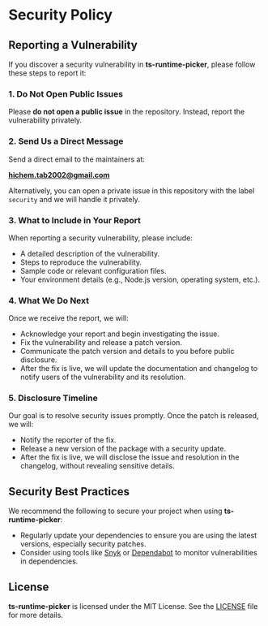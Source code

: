 # Security Policy

## Reporting a Vulnerability

If you discover a security vulnerability in **ts-runtime-picker**, please follow these steps to report it:

### 1. **Do Not Open Public Issues**
Please **do not open a public issue** in the repository. Instead, report the vulnerability privately.

### 2. **Send Us a Direct Message**
Send a direct email to the maintainers at:

**hichem.tab2002@gmail.com**

Alternatively, you can open a private issue in this repository with the label `security` and we will handle it privately.

### 3. **What to Include in Your Report**
When reporting a security vulnerability, please include:

- A detailed description of the vulnerability.
- Steps to reproduce the vulnerability.
- Sample code or relevant configuration files.
- Your environment details (e.g., Node.js version, operating system, etc.).

### 4. **What We Do Next**
Once we receive the report, we will:

- Acknowledge your report and begin investigating the issue.
- Fix the vulnerability and release a patch version.
- Communicate the patch version and details to you before public disclosure.
- After the fix is live, we will update the documentation and changelog to notify users of the vulnerability and its resolution.

### 5. **Disclosure Timeline**
Our goal is to resolve security issues promptly. Once the patch is released, we will:

- Notify the reporter of the fix.
- Release a new version of the package with a security update.
- After the fix is live, we will disclose the issue and resolution in the changelog, without revealing sensitive details.

## Security Best Practices

We recommend the following to secure your project when using **ts-runtime-picker**:

- Regularly update your dependencies to ensure you are using the latest versions, especially security patches.
- Consider using tools like [Snyk](https://snyk.io/) or [Dependabot](https://github.com/dependabot) to monitor vulnerabilities in dependencies.

## License

**ts-runtime-picker** is licensed under the MIT License. See the [LICENSE](LICENSE) file for more details.
